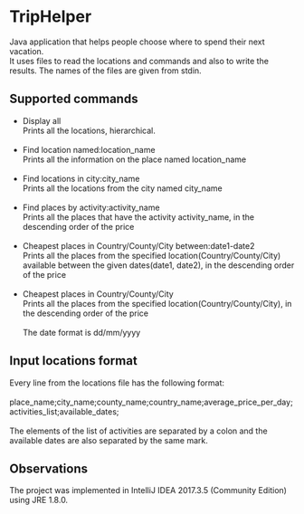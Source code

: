 # TripHelper
Java application that helps people choose where to spend their next vacation.<br>
It uses files to read the locations and commands and also to write the results. The names of the files are given from stdin.

## Supported commands
- Display all<br>Prints all the locations, hierarchical.<br><br>
- Find location named:location_name<br>Prints all the information on the place named location_name<br><br>
- Find locations in city:city_name<br>Prints all the locations from the city named city_name<br><br>
- Find places by activity:activity_name<br>Prints all the places that have the activity activity_name, in the descending order of the price<br><br>
- Cheapest places in Country/County/City between:date1-date2<br>Prints all the places from the specified location(Country/County/City) available between the given dates(date1, date2), in the descending order of the price<br><br>
- Cheapest places in Country/County/City<br>Prints all the places from the specified location(Country/County/City), in the descending order of the price<br><br>
The date format is dd/mm/yyyy<br>
	
## Input locations format
Every line from the locations file has the following format:<br> <br>
place_name;city_name;county_name;country_name;average_price_per_day;activities_list;available_dates;<br> <br>
The elements of the list of activities are separated by a colon and the available dates are also separated by the same mark.
	
## Observations
The project was implemented in IntelliJ IDEA 2017.3.5 (Community Edition) using JRE 1.8.0.
